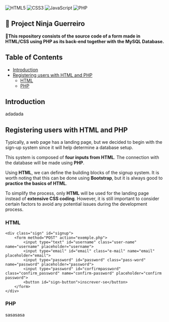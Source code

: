 ![HTML5](https://img.shields.io/badge/html5-%23E34F26.svg?style=for-the-badge&logo=html5&logoColor=white) ![CSS3](https://img.shields.io/badge/css3-%231572B6.svg?style=for-the-badge&logo=css3&logoColor=white) ![JavaScript](https://img.shields.io/badge/javascript-%23323330.svg?style=for-the-badge&logo=javascript&logoColor=%23F7DF1E) ![PHP](https://img.shields.io/badge/php-%23777BB4.svg?style=for-the-badge&logo=php&logoColor=white) 

## 📝 Project Ninja Guerreiro

📜**This repository consists of the source code of a form made in HTML/CSS using PHP as its back-end together with the MySQL Database.**

## Table of Contents

  * [Introduction](#Introduction)
  * [Registering users with HTML and PHP](#sign-up)
    + [HTML](#HTML)
    + [PHP](#PHP)

## Introduction

adadada

## Registering users with HTML and PHP

Typically, a web page has a landing page, but we decided to begin with the sign-up system since it will help determine a database setup.

This system is composed of **four inputs from HTML**. The connection with the database will be made using **PHP**.

Using **HTML**, we can define the building blocks of the signup system. It is worth noting that this can be done using **Bootstrap**, but it is always good to **practice the basics of HTML**.

To simplify the process, only **HTML** will be used for the landing page instead of **extensive CSS coding**. However, it is still important to consider certain factors to avoid any potential issues during the development process.

### HTML

```
<div class="sign" id="signup">
	<form method="POST" action="exemple.php">
		<input type="text" id="username" class="user-name" name="username" placeholder="username">
		<input type="email" id="email" class="e-mail" name="email" placeholder="email">
		<input type="password" id="password" class="pass-word" name="password" placeholder="password">
		<input type="password" id="corfirmpassword" class="confirm_password" name="confirm-password" placeholder="confirm password">
		<button id="sign-button">inscrever-se</button>
	</form>
</div>
```

### PHP

sasasasa

